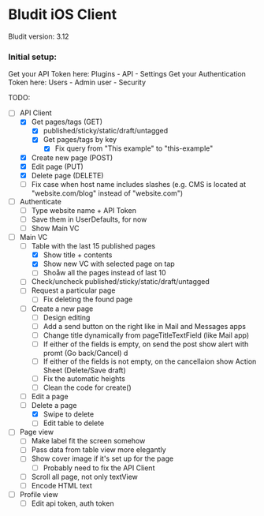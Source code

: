 #  Bludit iOS Client

Bludit version: 3.12

### Initial setup:
Get your API Token here:
Plugins - API - Settings
Get your Authentication Token here:
Users - Admin user - Security

TODO:
- [ ] API Client
    - [x] Get pages/tags (GET)
        - [x] published/sticky/static/draft/untagged
        - [x] Get pages/tags by key
            - [x] Fix query from "This example" to "this-example"
    - [x] Create new page (POST)
    - [x] Edit page (PUT)
    - [x] Delete page (DELETE)
    - [ ] Fix case when host name includes slashes (e.g. CMS is located at "website.com/blog" instead of "website.com")
- [ ] Authenticate
    - [ ] Type website name + API Token
    - [ ] Save them in UserDefaults, for now
    - [ ] Show Main VC
- [ ] Main VC
    - [ ] Table with the last 15 published pages
        - [x] Show title + contents
        - [x] Show new VC with selected page on tap
        - [ ] Shoåw all the pages instead of last 10
    - [ ] Check/uncheck published/sticky/static/draft/untagged
    - [ ] Request a particular page
        - [ ] Fix deleting the found page
    - [ ] Create a new page
        - [ ] Design editing
        - [ ] Add a send button on the right like in Mail and Messages apps
        - [ ] Change title dynamically from pageTitleTextField (like Mail app)
        - [ ] If either of the fields is empty, on send the post show alert with promt (Go back/Cancel) d
        - [ ] If either of the fields is not empty, on the cancellaion show Action Sheet (Delete/Save draft)
        - [ ] Fix the automatic heights
        - [ ] Clean the code for create()
    - [ ] Edit a page
    - [ ] Delete a page
        - [x] Swipe to delete
        - [ ] Edit table to delete
- [ ] Page view
    - [ ] Make label fit the screen somehow
    - [ ] Pass data from table view more elegantly
    - [ ] Show cover image if it's set up for the page
        - [ ] Probably need to fix the API Client
    - [ ] Scroll all page, not only textView
    - [ ] Encode HTML text 
- [ ] Profile view
    - [ ] Edit api token, auth token
